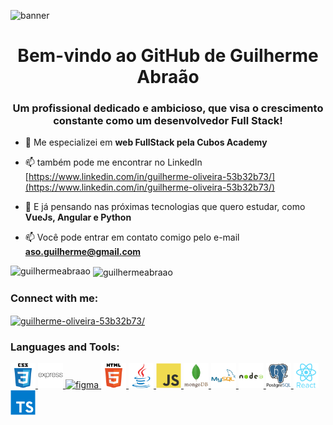 ![banner](https://user-images.githubusercontent.com/112726349/222784582-415ec2ce-594c-4d30-b450-af7354145bd7.png)

<h1 align="center">Bem-vindo ao GitHub de Guilherme Abraão</h1>
<h3 align="center">Um profissional dedicado e ambicioso, que visa o crescimento constante como um desenvolvedor Full Stack!</h3>



- 🌱 Me especializei em **web FullStack pela Cubos Academy**

- 📫 também pode me encontrar no LinkedIn [https://www.linkedin.com/in/guilherme-oliveira-53b32b73/](https://www.linkedin.com/in/guilherme-oliveira-53b32b73/)


- 💬 E já pensando nas próximas tecnologias que quero estudar, como **VueJs, Angular e Python**

- 📫 Você pode entrar em contato comigo pelo e-mail **aso.guilherme@gmail.com**



<p><img align="left" src="https://github-readme-stats.vercel.app/api/top-langs?username=guilhermeabraao&show_icons=true&locale=en&layout=compact" alt="guilhermeabraao" /></p>

<p>&nbsp;<img align="center" src="https://github-readme-stats.vercel.app/api?username=guilhermeabraao&show_icons=true&locale=en" alt="guilhermeabraao" /></p>


<h3 align="left">Connect with me:</h3>
<p align="left">
<a href="https://linkedin.com/in/guilherme-oliveira-53b32b73/" target="blank"><img align="center" src="https://raw.githubusercontent.com/rahuldkjain/github-profile-readme-generator/master/src/images/icons/Social/linked-in-alt.svg" alt="guilherme-oliveira-53b32b73/" height="30" width="40" /></a>
</p>




<h3 align="left">Languages and Tools:</h3>
<p align="left"> <a href="https://www.w3schools.com/css/" target="_blank" rel="noreferrer"> <img src="https://raw.githubusercontent.com/devicons/devicon/master/icons/css3/css3-original-wordmark.svg" alt="css3" width="40" height="40"/> </a> <a href="https://expressjs.com" target="_blank" rel="noreferrer"> <img src="https://raw.githubusercontent.com/devicons/devicon/master/icons/express/express-original-wordmark.svg" alt="express" width="40" height="40"/> </a> <a href="https://www.figma.com/" target="_blank" rel="noreferrer"> <img src="https://www.vectorlogo.zone/logos/figma/figma-icon.svg" alt="figma" width="40" height="40"/> </a> <a href="https://www.w3.org/html/" target="_blank" rel="noreferrer"> <img src="https://raw.githubusercontent.com/devicons/devicon/master/icons/html5/html5-original-wordmark.svg" alt="html5" width="40" height="40"/> </a> <a href="https://www.java.com" target="_blank" rel="noreferrer"> <img src="https://raw.githubusercontent.com/devicons/devicon/master/icons/java/java-original.svg" alt="java" width="40" height="40"/> </a> <a href="https://developer.mozilla.org/en-US/docs/Web/JavaScript" target="_blank" rel="noreferrer"> <img src="https://raw.githubusercontent.com/devicons/devicon/master/icons/javascript/javascript-original.svg" alt="javascript" width="40" height="40"/> </a> <a href="https://www.mongodb.com/" target="_blank" rel="noreferrer"> <img src="https://raw.githubusercontent.com/devicons/devicon/master/icons/mongodb/mongodb-original-wordmark.svg" alt="mongodb" width="40" height="40"/> </a> <a href="https://www.mysql.com/" target="_blank" rel="noreferrer"> <img src="https://raw.githubusercontent.com/devicons/devicon/master/icons/mysql/mysql-original-wordmark.svg" alt="mysql" width="40" height="40"/> </a> <a href="https://nodejs.org" target="_blank" rel="noreferrer"> <img src="https://raw.githubusercontent.com/devicons/devicon/master/icons/nodejs/nodejs-original-wordmark.svg" alt="nodejs" width="40" height="40"/> </a> <a href="https://www.postgresql.org" target="_blank" rel="noreferrer"> <img src="https://raw.githubusercontent.com/devicons/devicon/master/icons/postgresql/postgresql-original-wordmark.svg" alt="postgresql" width="40" height="40"/> </a> <a href="https://reactjs.org/" target="_blank" rel="noreferrer"> <img src="https://raw.githubusercontent.com/devicons/devicon/master/icons/react/react-original-wordmark.svg" alt="react" width="40" height="40"/> </a> <a href="https://www.typescriptlang.org/" target="_blank" rel="noreferrer"> <img src="https://raw.githubusercontent.com/devicons/devicon/master/icons/typescript/typescript-original.svg" alt="typescript" width="40" height="40"/> </a> </p>




